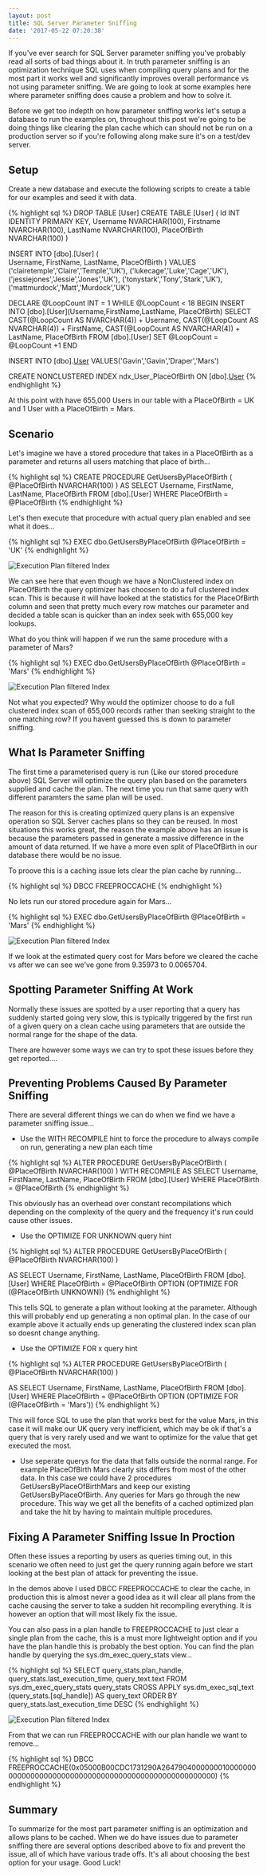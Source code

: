 ```yaml
---
layout: post
title: SQL Server Parameter Sniffing
date: '2017-05-22 07:20:38'
---
```

If you've ever search for SQL Server parameter sniffing you've probably read all sorts of bad things about it. In truth parameter sniffing is an optimization technique SQL uses when compiling query plans and for the most part it works well and significantly improves overall performance vs not using parameter sniffing. We are going to look at some examples here where parameter sniffing does cause a problem and how to solve it.

Before we get too indepth on how parameter sniffing works let's setup a database to run the examples on, throughout this post we're going to be doing things like clearing the plan cache which can should not be run on a production server so if you're following along make sure it's on a test/dev server. 

## Setup ##
Create a new database and execute the following scripts to create a table for our examples and seed it with data.

{% highlight sql %}
DROP TABLE [User]
CREATE TABLE [User]
(
    Id INT IDENTITY PRIMARY KEY,
    Username NVARCHAR(100),
    Firstname NVARCHAR(100),
    LastName NVARCHAR(100),
    PlaceOfBirth NVARCHAR(100)
)

INSERT INTO [dbo].[User]
    ( 	
    Username,
    FirstName,
    LastName, 
    PlaceOfBirth
    )
VALUES
    ('clairetemple','Claire','Temple','UK'),
    ('lukecage','Luke','Cage','UK'),
    ('jessiejones','Jessie','Jones','UK'),
    ('tonystark','Tony','Stark','UK'),
    ('mattmurdock','Matt','Murdock','UK')

DECLARE @LoopCount INT = 1
WHILE @LoopCount < 18
    BEGIN
    INSERT INTO [dbo].[User](Username,FirstName,LastName, PlaceOfBirth)
    SELECT 
        CAST(@LoopCount AS NVARCHAR(4)) + Username,
        CAST(@LoopCount AS NVARCHAR(4)) + FirstName,
        CAST(@LoopCount AS NVARCHAR(4)) + LastName,
		PlaceOfBirth
    FROM [dbo].[User]
    SET @LoopCount = @LoopCount +1
    END

INSERT INTO [dbo].[User](Username,FirstName,LastName,PlaceOfBirth)
VALUES('Gavin','Gavin','Draper','Mars')   

CREATE NONCLUSTERED INDEX ndx_User_PlaceOfBirth ON [dbo].[User](PlaceOfBirth)
{% endhighlight %}

At this point with have 655,000 Users in our table with a PlaceOfBirth = UK and 1 User with a PlaceOfBirth = Mars.

## Scenario ##
Let's imagine we have a stored procedure that takes in a PlaceOfBirth as a parameter and returns all users matching that place of birth...

{% highlight sql %}
CREATE PROCEDURE GetUsersByPlaceOfBirth
(
	@PlaceOfBirth NVARCHAR(100)
)
AS
SELECT 
	Username,
	FirstName,
	LastName,
	PlaceOfBirth
FROM
	[dbo].[User]
WHERE
	PlaceOfBirth = @PlaceOfBirth
{% endhighlight %}

Let's then execute that procedure with actual query plan enabled and see what it does...

{% highlight sql %}
EXEC dbo.GetUsersByPlaceOfBirth @PlaceOfBirth = 'UK'
{% endhighlight %}

![Execution Plan filtered Index]({{site.url}}/content/images/2017-parameter-sniffing/queryplan-tablescan.JPG)

We can see here that even though we have a NonClustered index on PlaceOfBirth the query optimizer has choosen to do a full clustered index scan. This is because it will have looked at the statistics for the PlaceOfBirth column and seen that pretty much every row matches our parameter and decided a table scan is quicker than an index seek with 655,000 key lookups.

What do you think will happen if we run the same procedure with a parameter of Mars? 

{% highlight sql %}
EXEC dbo.GetUsersByPlaceOfBirth @PlaceOfBirth = 'Mars'
{% endhighlight %}

![Execution Plan filtered Index]({{site.url}}/content/images/2017-parameter-sniffing/queryplan-tablescan.JPG)

Not what you expected? Why would the optimizer choose to do a full clustered index scan of 655,000 records rather than seeking straight to the one matching row? If you havent guessed this is down to parameter sniffing.

## What Is Parameter Sniffing ##
The first time a parameterised query is run (Like our stored procedure above) SQL Server will optimize the query plan based on the parameters supplied and cache the plan. The next time you run that same query with different paramters the same plan will be used.

The reason for this is creating optimized query plans is an expensive operation so SQL Server caches plans so they can be reused. In most situations this works great, the reason the example above has an issue is because the parameters passed in generate a massive difference in the amount of data returned. If we have a more even split of PlaceOfBirth in our database there would be no issue.

To proove this is a caching issue lets clear the plan cache by running...

{% highlight sql %}
DBCC FREEPROCCACHE
{% endhighlight %}

No lets run our stored procedure again for Mars...

{% highlight sql %}
EXEC dbo.GetUsersByPlaceOfBirth @PlaceOfBirth = 'Mars'
{% endhighlight %}

![Execution Plan filtered Index]({{site.url}}/content/images/2017-parameter-sniffing/queryplan-index-seek.JPG)

If we look at the estimated query cost for Mars before we cleared the cache vs after we can see we've gone from 9.35973 to 0.0065704.

## Spotting Parameter Sniffing At Work ##
Normally these issues are spotted by a user reporting that a query has suddenly started going very slow, this is typically triggered by the first run of a given query on a clean cache using parameters that are outside the normal range for the shape of the data. 

There are however some ways we can try to spot these issues before they get reported....

## Preventing Problems Caused By Parameter Sniffing ##
There are several different things we can do when we find we have a parameter sniffing issue...

* Use the WITH RECOMPILE hint to force the procedure to always compile on run, generating a new plan each time

{% highlight sql %}
ALTER PROCEDURE GetUsersByPlaceOfBirth
(
	@PlaceOfBirth NVARCHAR(100)
)
WITH RECOMPILE
AS
SELECT 
	Username,
	FirstName,
	LastName,
	PlaceOfBirth
FROM
	[dbo].[User]
WHERE
	PlaceOfBirth = @PlaceOfBirth
{% endhighlight %}

This obviously has an overhead over constant recompilations which depending on the complexity of the query and the frequency it's run could cause other issues.

* Use the OPTIMIZE FOR UNKNOWN query hint

{% highlight sql %}
ALTER PROCEDURE GetUsersByPlaceOfBirth
(
	@PlaceOfBirth NVARCHAR(100)
)

AS
SELECT 
	Username,
	FirstName,
	LastName,
	PlaceOfBirth
FROM
	[dbo].[User]
WHERE
	PlaceOfBirth = @PlaceOfBirth
OPTION (OPTIMIZE FOR (@PlaceOfBirth UNKNOWN))
{% endhighlight %}

This tells SQL to generate a plan without looking at the parameter. Although this will probably end up generating a non optimal plan. In the case of our example above it actually ends up generating the clustered index scan plan so doesnt change anything.

* Use the OPTIMIZE FOR x query hint

{% highlight sql %}
ALTER PROCEDURE GetUsersByPlaceOfBirth
(
	@PlaceOfBirth NVARCHAR(100)
)

AS
SELECT 
	Username,
	FirstName,
	LastName,
	PlaceOfBirth
FROM
	[dbo].[User]
WHERE
	PlaceOfBirth = @PlaceOfBirth
OPTION (OPTIMIZE FOR (@PlaceOfBirth = 'Mars'))
{% endhighlight %}

This will force SQL to use the plan that works best for the value Mars, in this case it will make our UK query very inefficient, which may be ok if that's a query that is very rarely used and we want to optimize for the value that get executed the most.

* Use seperate querys for the data that falls outside the normal range. For example PlaceOfBirth Mars clearly sits differs from most of the other data. In this case we could have 2 procedures GetUsersByPlaceOfBirthMars and keep our existing GetUsersByPlaceOfBirth. Any queries for Mars go through the new procedure. This way we get all the benefits of a cached optimized plan and take the hit by having to maintain multiple procedures.

## Fixing A Parameter Sniffing Issue In Proction ##
Often these issues a reporting by users as queries timing out, in this scenario we often need to just get the query running again before we start looking at the best plan of attack for preventing the issue. 

In the demos above I used DBCC FREEPROCCACHE to clear the cache, in production this is almost never a good idea as it will clear all plans from the cache causing the server to take a sudden hit recompiling everything. It is however an option that will most likely fix the issue.

You can also pass in a plan handle to FREEPROCCACHE to just clear a single plan from the cache, this is a must more lightweight option and if you have the plan handle this is probably the best option. You can find the plan handle by querying the sys.dm_exec_query_stats view...

{% highlight sql %}
SELECT 
	query_stats.plan_handle, 
	query_stats.last_execution_time, 
	query_text.text
FROM 
   sys.dm_exec_query_stats query_stats
   CROSS APPLY sys.dm_exec_sql_text (query_stats.[sql_handle]) AS query_text
ORDER BY 
	query_stats.last_execution_time DESC
{% endhighlight %}

![Execution Plan filtered Index]({{site.url}}/content/images/2017-parameter-sniffing/plan_handle.JPG)

From that we can run FREEPROCCACHE with our plan handle we want to remove...

{% highlight sql %}
DBCC FREEPROCCACHE(0x05000B00CDC1731290A264790400000001000000000000000000000000000000000000000000000000000000)
{% endhighlight %}

## Summary ##
To summarize for the most part parameter sniffing is an optimization and allows plans to be cached. When we do have issues due to parameter sniffing there are several options described above to fix and prevent the issue, all of which have various trade offs. It's all about choosing the best option for your usage. Good Luck! 